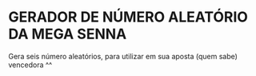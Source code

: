 # GERADOR DE NÚMERO ALEATÓRIO DA MEGA SENNA

Gera seis número aleatórios, para utilizar em sua aposta (quem sabe) vencedora ^^

